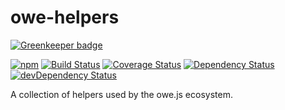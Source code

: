 # owe-helpers

[![Greenkeeper badge](https://badges.greenkeeper.io/owejs/helpers.svg)](https://greenkeeper.io/)

[![npm](https://img.shields.io/npm/v/owe-helpers.svg)](https://www.npmjs.com/package/owe-helpers) [![Build Status](https://travis-ci.org/runnr/owe-helpers.svg)](https://travis-ci.org/runnr/owe-helpers) [![Coverage Status](https://coveralls.io/repos/runnr/owe-helpers/badge.svg?branch=master&service=github)](https://coveralls.io/github/runnr/owe-helpers?branch=master) [![Dependency Status](https://david-dm.org/runnr/owe-helpers.svg)](https://david-dm.org/runnr/owe-helpers) [![devDependency Status](https://david-dm.org/runnr/owe-helpers/dev-status.svg)](https://david-dm.org/runnr/owe-helpers#info=devDependencies)

A collection of helpers used by the owe.js ecosystem.
